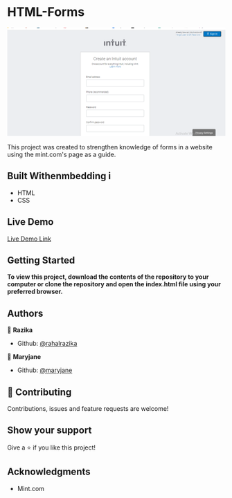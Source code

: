 # HTML-Forms



![screenshot](images/Screenshot.PNG)

This project was created to strengthen knowledge of forms in a website using the mint.com's page as a guide.

## Built Withenmbedding i

- HTML
- CSS

## Live Demo

[Live Demo Link](https://clever-chandrasekhar-236f07.netlify.app)

## Getting Started

**To view this project, download the contents of the repository to your computer or clone the repository and open the index.html file using your preferred browser.**

## Authors



👤 **Razika**

- Github: [@rahalrazika](https://github.com/rahalrazika)

👤 **Maryjane**

- Github: [@maryjane](https://github.com/maryjanee)

## 🤝 Contributing

Contributions, issues and feature requests are welcome!

## Show your support

Give a ⭐️ if you like this project!

## Acknowledgments

- Mint.com
